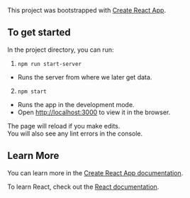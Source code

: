 This project was bootstrapped with [Create React App](https://github.com/facebook/create-react-app).

## To get started

In the project directory, you can run:

1. `npm run start-server`
- Runs the server from where we later get data.

2. `npm start`
 - Runs the app in the development mode.<br />
 - Open [http://localhost:3000](http://localhost:3000) to view it in the browser.

The page will reload if you make edits.<br />
You will also see any lint errors in the console.

## Learn More

You can learn more in the [Create React App documentation](https://facebook.github.io/create-react-app/docs/getting-started).

To learn React, check out the [React documentation](https://reactjs.org/).
